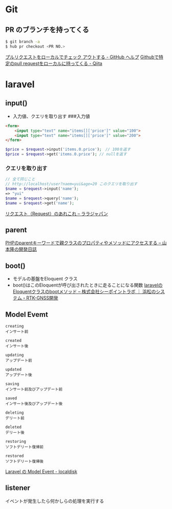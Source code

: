 # Git
## PR のブランチを持ってくる
```bash
$ git branch -a
$ hub pr checkout <PR NO.>
```
[プルリクエストをローカルでチェック アウトする - GitHub ヘルプ](https://help.github.com/ja/github/collaborating-with-issues-and-pull-requests/checking-out-pull-requests-locally)
[Githubで特定のpull requestをローカルに持ってくる - Qiita](https://qiita.com/tarr1124/items/d807887418671adbc46f)

# laravel
## input()
- 入力値、クエリを取り出す
###入力値
```html
<form>
    <input type="text" name="items[]['price']" value="100">
    <input type="text" name="items[]['price']" value="200">
</form>
```
```php
$price = $request->input('items.0.price');　// 100を返す
$price = $request->get('items.0.price'); // nullを返す

```
### クエリを取り出す
```php
// 全て同じこと
// http://localhost/user?naem=yui&age=20 このクエリを取り出す
$name = $request->input('name');
=> "yui"
$name = $request->query('name');
$name = $request->get('name');
```
[リクエスト（Request）のあれこれ – ララジャパン](https://www.larajapan.com/2018/06/02/%E3%83%AA%E3%82%AF%E3%82%A8%E3%82%B9%E3%83%88%EF%BC%88request%EF%BC%89%E3%81%AE%E3%81%82%E3%82%8C%E3%81%93%E3%82%8C/)


## parent
[PHPのparentキーワードで親クラスのプロパティやメソッドにアクセスする – 山本隆の開発日誌](https://www.gesource.jp/weblog/?p=4544)


## boot()
- モデルの基盤をEloquent クラス
- boot()はこのEloquentが呼び出されたときに走ることになる関数
[laravelのEloquentクラスのbootメソッド – 株式会社シーポイントラボ ｜ 浜松のシステム・RTK-GNSS開発](https://cpoint-lab.co.jp/article/201812/6681/)


## Model Evemt
```
creating
インサート前

created
インサート後

updating
アップデート前

updated
アップデート後

saving
インサート前及びアップデート前

saved
インサート後及びアップデート後

deleting
デリート前

deleted
デリート後

restoring
ソフトデリート復帰前

restored
ソフトデリート復帰後
```
[Laravel の Model Event - localdisk](https://localdisk.hatenablog.com/entry/2014/04/01/Laravel_%E3%81%AE_Model_Event)

## listener
イベントが発生したら何かしらの処理を実行する


